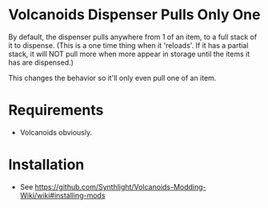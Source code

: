 ﻿# Volcanoids Dispenser Pulls Only One
By default, the dispenser pulls anywhere from 1 of an item, to a full stack of it to dispense. (This is a one time thing when it 'reloads'. If it has a partial stack, it will NOT pull more when more appear in storage until the items it has are dispensed.)

This changes the behavior so it'll only even pull one of an item.

# Requirements
- Volcanoids obviously.

# Installation
- See https://github.com/Synthlight/Volcanoids-Modding-Wiki/wiki#installing-mods